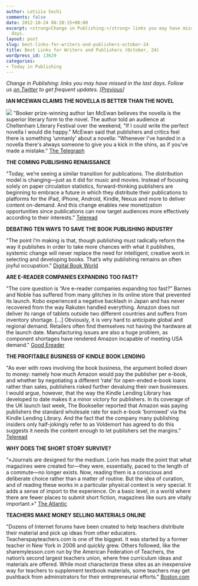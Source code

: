 ```yaml
---
author: Letizia Sechi
comments: false
date: 2012-10-24 08:20:15+00:00
excerpt: <strong>Change in Publishing:</strong> links you may have missed in the last
  days.
layout: post
slug: best-links-for-writers-and-publishers-october-24
title: Best Links for Writers and Publishers (October, 24)
wordpress_id: 13629
categories:
- Today in Publishing
---
```


_Change in Publishing: links you may have missed in the last days.
Follow us [on Twitter](http://www.twitter.com/40kbooks) to get frequent updates. [[Previous](http://www.40kbooks.com/?p=13620)]_

**IAN MCEWAN CLAIMS THE NOVELLA IS BETTER THAN THE NOVEL**

![](http://www.40kbooks.com/wp-content/uploads/scarlett_main_2323922b.jpeg) "Booker prize-winning author Ian McEwan believes the novella is the superior literary form to the novel.
The author told an audience at Cheltenham Literary Festival over the weekend, "If I could write the perfect novella I would die happy."
McEwan said that publishers and critics feel there is something 'unmanly' about a novella: "Whenever I've handed in a novella there's always someone to give you a kick in the shins, as if you've made a mistake."
[The Telegraph](http://www.telegraph.co.uk/culture/books/booknews/9608935/Ian-McEwan-claims-the-novella-is-better-than-the-novel.html)

**THE COMING PUBLISHING RENAISSANCE**

"Today, we’re seeing a similar transition for publications. The distribution model is changing—just as it did for music and movies. Instead of focusing solely on paper circulation statistics, forward-thinking publishers are beginning to embrace a future in which they distribute their publications to platforms for the iPad, iPhone, Android, Kindle, Nexus and more to deliver content on-demand. And this change enables new monetization opportunities since publications can now target audiences more effectively according to their interests."
[Teleread](http://www.teleread.com/publishing/the-coming-publishing-renaissance/)

**DEBATING TEN WAYS TO SAVE THE BOOK PUBLISHING INDUSTRY**

"The point I’m making is that, though publishing must radically reform the way it publishes in order to take more chances with what it publishes, systemic change will never replace the need for intelligent, creative work in selecting and developing books. That’s why publishing remains an often joyful occupation."
[Digital Book World](http://www.digitalbookworld.com/2012/debating-ten-ways-to-save-the-book-publishing-industry/)

**ARE E-READER COMPANIES EXPANDING TOO FAST?**

"The core question is “Are e-reader companies expanding too fast?” Barnes and Noble has suffered from many glitches in its online store that prevented its launch. Kobo experienced a negative backlash in Japan and has never recovered from the way Rakuten handled everything. Amazon does not deliver its range of tablets outside two different countries and suffers from inventory shortage.
[...]
Obviously, it is very hard to anticipate global and regional demand. Retailers often find themselves not having the hardware at the launch date. Manufacturing issues are also a huge problem, as component shortages have rendered Amazon incapable of meeting USA demand."
[Good Ereader](http://goodereader.com/blog/commentary/are-e-reader-companies-expanding-too-fast/)

**THE PROFITABLE BUSINESS OF KINDLE BOOK LENDING**

"As ever with rows involving the book business, the argument boiled down to money: namely how much Amazon would pay the publisher per e-book, and whether by negotiating a different ‘rate’ for open-ended e-book loans rather than sales, publishers risked further devaluing their own businesses. I would argue, however, that the way the Kindle Lending Library has developed to date makes it a minor victory for publishers. In its coverage of the UK launch last week, The Bookseller reported that Amazon was paying publishers the standard wholesale rate for each e-book ‘borrowed’ via the Kindle Lending Library. And the fact that the company many publishing insiders only half-jokingly refer to as Voldemort has agreed to do this suggests it needs the content enough to let publishers set the margins."
[Teleread](http://www.teleread.com/kindle/the-profitable-business-of-kindle-book-lending/)

**WHY DOES THE SHORT STORY SURVIVE?**

"«Journals are designed for the medium. Lorin has made the point that what magazines were created for—they were, essentially, paced to the length of a commute—no longer exists. Now, reading them is a conscious and deliberate choice rather than a matter of routine. But the idea of curation, and of reading these works in a particular physical context is very special. It adds a sense of import to the experience. On a basic level, in a world where there are fewer places to submit short fiction, magazines like ours are vitally important.»"
[The Atlantic](http://www.theatlantic.com/entertainment/archive/2012/10/why-does-the-short-story-survive/263824/)

**TEACHERS MAKE MONEY SELLING MATERIALS ONLINE**

"Dozens of Internet forums have been created to help teachers distribute their material and pick up ideas from other educators. Teacherspayteachers.com is one of the biggest. It was started by a former teacher in New York in 2006 and quickly grew. Others followed, like the sharemylesson.com run by the American Federation of Teachers, the nation’s second largest teachers union, where free curriculum ideas and materials are offered.
While most characterize these sites as an inexpensive way for teachers to supplement textbook materials, some teachers may get pushback from administrators for their entrepreneurial efforts."
[Boston.com](http://www.boston.com/news/education/2012/10/11/teachers-make-money-selling-materials-online/f9Gr2nVxCdAOM4ZJuItPCO/story.html)
